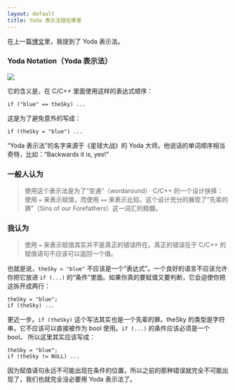 ```yaml
---
layout: default
title: Yoda 表示法错在哪里
---
```



在上一篇[博文](http://www.yinwang.org/blog-cn/2013/04/14/terminology/)里，我提到了 Yoda 表示法。


### Yoda Notation（Yoda 表示法）

![](http://www.yinwang.org/images/yoda-notation.jpeg)


它的含义是，在 C/C++ 里面使用这样的表达式顺序：

    if ("blue" == theSky) ...

这是为了避免意外的写成：

    if (theSky = "blue") ...

“Yoda 表示法”的名字来源于《星球大战》的 Yoda 大师。他说话的单词顺序相当奇特，比如：“Backwards it is, yes!”

### 一般人认为

> 使用这个表示法是为了“变通”（wordaround） C/C++ 的一个设计抉择：使用 `=` 来表示赋值，而使用 `==` 来表示比较。这个设计充分的展现了“先辈的罪”（Sins of our Forefathers）这一词汇的精髓。

### 我认为

> 使用 `=` 来表示赋值其实并不是真正的错误所在。真正的错误在于 C/C++ 的赋值语句不应该可以返回一个值。

也就是说，`theSky = "blue"` 不应该是一个“表达式”。一个良好的语言不应该允许你把它放进 `if (...)` 的“条件”里面。如果你真的要赋值又要判断，它会迫使你把这拆开成两行：

    theSky = "blue";
    if (theSky) ...

更近一步。`if (theSky)` 这个写法其实也是一个先辈的罪。theSky 的类型是字符串，它不应该可以直接被作为 bool 使用。`if (...)` 的条件应该必须是一个 bool。 所以这里其实应该写成：

    theSky = "blue";
    if (theSky != NULL) ...

因为赋值语句永远不可能出现在条件的位置，所以之前的那种错误就完全不可能出现了，我们也就完全没必要用 Yoda 表示法了。
